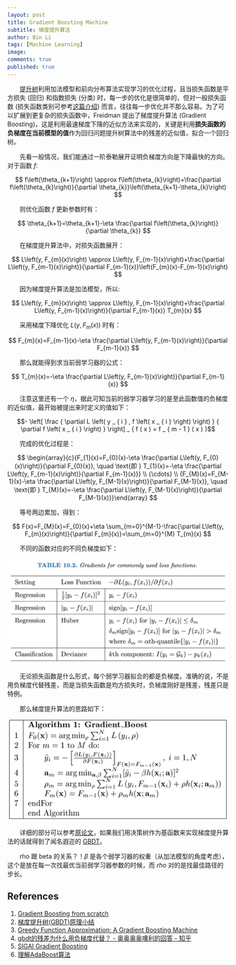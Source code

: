 ```yaml
---
layout: post
title: Gradient Boosting Machine
subtitle: 梯度提升算法
author: Bin Li
tags: [Machine Learning]
image: 
comments: true
published: true
---
```


　　[提升树](https://binlidaily.github.io/2019-06-10-boosting-tree/)利用加法模型和前向分布算法实现学习的优化过程，且当损失函数是平方损失 (回归) 和指数损失 (分类) 时，每一步的优化是很简单的，但对一般损失函数 (损失函数类别可参考[这篇介绍](https://binlidaily.github.io/2018-12-07-loss-functions/)) 而言，往往每一步优化并不那么容易。为了可以扩展到更复杂的损失函数中，Freidman 提出了梯度提升算法 (Gradient Boosting)，这是利用最速梯度下降的近似方法来实现的，关键是利用**损失函数的负梯度在当前模型的值**作为回归问题提升树算法中的残差的近似值，拟合一个回归树。

　　先看一般情况，我们能通过一阶泰勒展开证明负梯度方向是下降最快的方向。对于函数 $f$:

$$
f\left(\theta_{k+1}\right) \approx f\left(\theta_{k}\right)+\frac{\partial f\left(\theta_{k}\right)}{\partial \theta_{k}}\left(\theta_{k+1}-\theta_{k}\right)
$$

　　则优化函数 $f$ 更新参数时有：

$$
\theta_{k+1}=\theta_{k+1}-\eta \frac{\partial f\left(\theta_{k}\right)}{\partial \theta_{k}}
$$

　　在梯度提升算法中，对损失函数展开：

$$
L\left(y, F_{m}(x)\right) \approx L\left(y, F_{m-1}(x)\right)+\frac{\partial L\left(y, F_{m-1}(x)\right)}{\partial F_{m-1}(x)}\left(F_{m}(x)-F_{m-1}(x)\right)
$$

　　因为梯度提升算法是加法模型，所以:

$$
L\left(y, F_{m}(x)\right) \approx L\left(y, F_{m-1}(x)\right)+\frac{\partial L\left(y, F_{m-1}(x)\right)}{\partial F_{m-1}(x)} T_{m}(x)
$$

　　采用梯度下降优化 $L\left(y, F_{m}(x)\right)$ 时有：

$$
F_{m}(x)=F_{m-1}(x)-\eta \frac{\partial L\left(y, F_{m-1}(x)\right)}{\partial F_{m-1}(x)}
$$

　　那么就能得到求当前弱学习器的公式：

$$
T_{m}(x)=-\eta \frac{\partial L\left(y, F_{m-1}(x)\right)}{\partial F_{m-1}(x)}
$$

　　注意这里还有一个 $\eta$，据此可知当前的弱学习器学习的是至此函数值的负梯度的近似值，最开始被提出来时定义的值如下：

$$- \left[ \frac { \partial L \left( y _ { i } , f \left( x _ { i } \right) \right) } { \partial f \left( x _ { i } \right) } \right] _ { f ( x ) = f _ { m - 1 } ( x ) }$$

　　完成的优化过程是：

$$
\begin{array}{c}{F_{1}(x)=F_{0}(x)-\eta \frac{\partial L\left(y, F_{0}(x)\right)}{\partial F_{0}(x)}, \quad \text{即 }  T_{1}(x)=-\eta \frac{\partial L\left(y, F_{m-1}(x)\right)}{\partial F_{m-1}(x)}} \\ {\cdots} \\ {F_{M}(x)=F_{M-1}(x)-\eta \frac{\partial L\left(y, F_{M-1}(x)\right)}{\partial F_{M-1}(x)}, \quad \text{即 } T_{M}(x)=-\eta \frac{\partial L\left(y, F_{M-1}(x)\right)}{\partial F_{M-1}(x)}}\end{array}
$$

　　等号两边累加，得到：

$$
F(x)=F_{M}(x)=F_{0}(x)+\eta \sum_{m=0}^{M-1}-\frac{\partial L\left(y, F_{m}(x)\right)}{\partial F_{m}(x)}=\sum_{m=0}^{M} T_{m}(x)
$$

　　不同的函数对应的不同负梯度如下：

<p align="center">
  <img width="500" height="" src="/img/media/15602347070035.jpg">
</p>

　　无论损失函数是什么形式，每个弱学习器拟合的都是负梯度。准确的说，不是用负梯度代替残差，而是当损失函数是均方损失时，负梯度刚好是残差，残差只是特例。

　　那么梯度提升算法的思路如下：

<p align="center">
  <img width="500" height="" src="/img/media/15625774976201.jpg">
</p>


　　详细的部分可以参考[原论文](/assets/trebst.pdf)，如果我们用决策树作为基函数来实现梯度提升算法的话就得到了闻名遐迩的 [GBDT](https://binlidaily.github.io/2019-06-11-gbdt-gradient-boosting-decision-tree/)。

　　rho 跟 beta 的关系？！$\beta$ 是各个弱学习器的权重（从加法模型的角度考虑），这个是放在每一次找最优当前弱学习器参数的时候，而 $rho$ 对的是找最佳路径的步长。

## References
1. [Gradient Boosting from scratch](https://medium.com/mlreview/gradient-boosting-from-scratch-1e317ae4587d)
2. [梯度提升树(GBDT)原理小结](https://www.cnblogs.com/pinard/p/6140514.html)
3. [Greedy Function Approximation: A Gradient Boosting Machine](https://statweb.stanford.edu/~jhf/ftp/trebst.pdf)
4. [gbdt的残差为什么用负梯度代替？ - 奥奥奥奥噢利的回答 - 知乎](https://www.zhihu.com/question/63560633/answer/581670747)
5. [SIGAI Gradient Boosting](/assets/gradient_boosting.pdf)
6. [理解AdaBoost算法](https://mp.weixin.qq.com/s?__biz=MzU4MjQ3MDkwNA==&mid=2247486478&idx=1&sn=8557d1ffbd2bc11027e642cc0a36f8ef&chksm=fdb69199cac1188ff006b7c4bdfcd17f15f521b759081813627be3b5d13715d7c41fccec3a3f&scene=21#wechat_redirect)